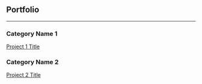 ## Portfolio

---


### Category Name 1 

[Project 1 Title](/https://www.google.com/)


### Category Name 2

[Project 2 Title](/sample_page)
